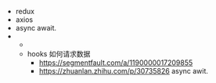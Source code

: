 
* redux
* axios
* async await.
*  *
    * hooks 如何请求数据
        * https://segmentfault.com/a/1190000017209855 
        * https://zhuanlan.zhihu.com/p/30735826 async awit. 